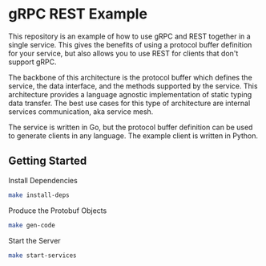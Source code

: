 # gRPC REST Example

This repository is an example of how to use gRPC and REST together in a single service. This gives the benefits of using a protocol buffer definition for your service, but also allows you to use REST for clients that don't support gRPC.

The backbone of this architecture is the protocol buffer which defines the service, the data interface, and the methods supported by the service. This architecture provides a language agnostic implementation of static typing data transfer. The best use cases for this type of architecture are internal services communication, aka service mesh.

The service is written in Go, but the protocol buffer definition can be used to generate clients in any language. The example client is written in Python.

## Getting Started

Install Dependencies

```bash
make install-deps
```

Produce the Protobuf Objects

```bash
make gen-code
```

Start the Server

```bash
make start-services
```

